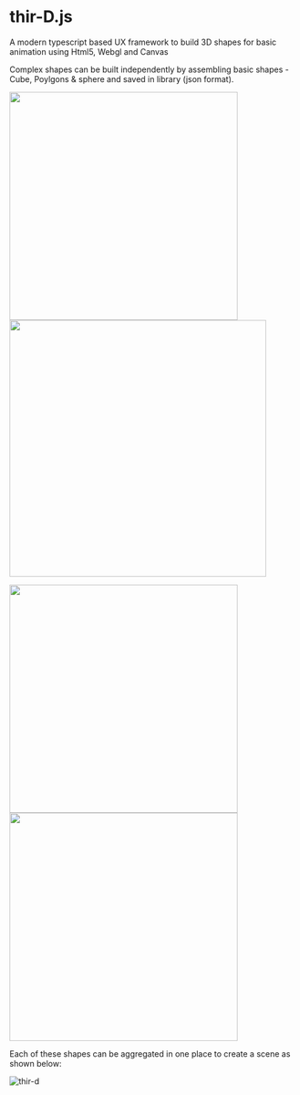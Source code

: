 # thir-D.js

A modern typescript based UX framework to build 3D shapes for basic animation using Html5, Webgl and Canvas

Complex shapes can be built independently by assembling basic shapes - Cube, Poylgons & sphere and saved in library (json format).   


<p float="left">

<img src="https://user-images.githubusercontent.com/43912771/57462165-f6ee0b80-7295-11e9-87f6-6a17043f829f.jpg" width="400">
<img src="https://user-images.githubusercontent.com/43912771/57462169-f81f3880-7295-11e9-91b3-65a21e3337ef.jpg" height="450">
</p>
<p float="left">
  
<img src="https://user-images.githubusercontent.com/43912771/57462166-f786a200-7295-11e9-9837-4fa814fcd44c.jpg" width="400">
<img src="https://user-images.githubusercontent.com/43912771/57462168-f786a200-7295-11e9-86f6-28efb8bead9e.jpg" width="400">
</p>

Each of these shapes can be aggregated in one place to create a scene as shown below:

![thir-d](https://user-images.githubusercontent.com/43912771/57460784-67dff400-7293-11e9-9b26-7f80b25f80cc.jpg)


